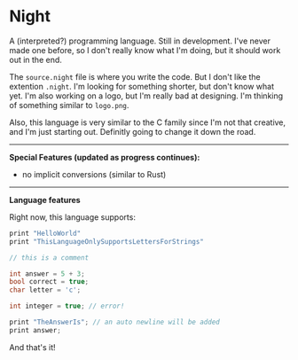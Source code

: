 # Night

A (interpreted?) programming language. Still in development. I've never made one before, so I don't really know what I'm doing, but it should work out in the end.

The `source.night` file is where you write the code. But I don't like the extention `.night`. I'm looking for something shorter, but don't know what yet. I'm also working on a logo, but I'm really bad at designing. I'm thinking of something similar to `logo.png`.

Also, this language is very similar to the C family since I'm not that creative, and I'm just starting out. Definitly going to change it down the road.

---

**Special Features (updated as progress continues):**

- no implicit conversions (similar to Rust)

---

**Language features**

Right now, this language supports:

```.cpp
print "HelloWorld"
print "ThisLanguageOnlySupportsLettersForStrings"

// this is a comment

int answer = 5 + 3;
bool correct = true;
char letter = 'c';

int integer = true; // error!

print "TheAnswerIs"; // an auto newline will be added
print answer;
```

And that's it!
